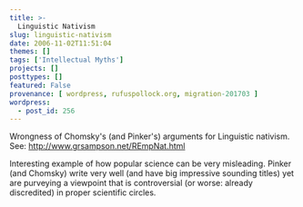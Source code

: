 ```yaml
---
title: >-
  Linguistic Nativism
slug: linguistic-nativism
date: 2006-11-02T11:51:04
themes: []
tags: ['Intellectual Myths']
projects: []
posttypes: []
featured: False
provenance: [ wordpress, rufuspollock.org, migration-201703 ]
wordpress:
  - post_id: 256
---
```


Wrongness of Chomsky's (and Pinker's) arguments for Linguistic nativism. See: http://www.grsampson.net/REmpNat.html

Interesting example of how popular science can be very misleading. Pinker (and Chomsky) write very well (and have big impressive sounding titles) yet are purveying a viewpoint that is controversial (or worse: already discredited) in proper scientific circles.

